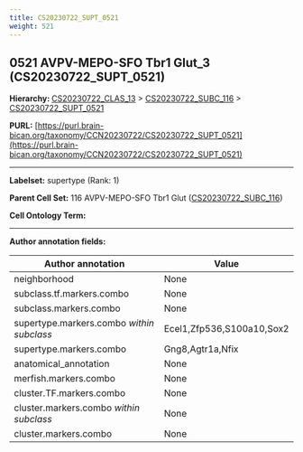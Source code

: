 ```yaml
---
title: CS20230722_SUPT_0521
weight: 521
---
```

## 0521 AVPV-MEPO-SFO Tbr1 Glut_3 (CS20230722_SUPT_0521)
<b>Hierarchy: </b>
[CS20230722_CLAS_13](../CS20230722_CLAS_13) >
[CS20230722_SUBC_116](../CS20230722_SUBC_116) >
[CS20230722_SUPT_0521](../CS20230722_SUPT_0521)

**PURL:** [https://purl.brain-bican.org/taxonomy/CCN20230722/CS20230722_SUPT_0521](https://purl.brain-bican.org/taxonomy/CCN20230722/CS20230722_SUPT_0521)

---


**Labelset:** supertype (Rank: 1)

**Parent Cell Set:** 116 AVPV-MEPO-SFO Tbr1 Glut ([CS20230722_SUBC_116](../CS20230722_SUBC_116))



**Cell Ontology Term:** 

[MARKER GENES.]: #


---

[TRANSFERRED ANNOTATIONS.]: #


[AUTHOR ANNOTATION FIELDS.]: #


**Author annotation fields:**

| Author annotation | Value |
|-------------------|-------|
|neighborhood|None|
|subclass.tf.markers.combo|None|
|subclass.markers.combo|None|
|supertype.markers.combo _within subclass_|Ecel1,Zfp536,S100a10,Sox2|
|supertype.markers.combo|Gng8,Agtr1a,Nfix|
|anatomical_annotation|None|
|merfish.markers.combo|None|
|cluster.TF.markers.combo|None|
|cluster.markers.combo _within subclass_|None|
|cluster.markers.combo|None|
